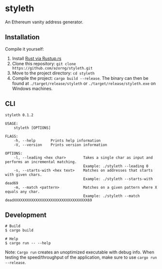 # styleth

An Ethereum vanity address generator.

## Installation
Compile it yourself:
1. Install [Rust via Rustup.rs](http://rustup.rs/)
2. Clone this repository: `git clone https://github.com/azorng/styleth.git`
3. Move to the project directory: `cd styleth`
4. Compile the project: `cargo build --release`. The binary can then be found at `./target/release/styleth` or `./target/release/styleth.exe` on Windows machines.

## CLI

```
styleth 0.1.2

USAGE:
    styleth [OPTIONS]

FLAGS:
    -h, --help       Prints help information
    -V, --version    Prints version information

OPTIONS:
    -l, --leading <hex char>        Takes a single char as input and performs an incremental matching.
                                    Example: ./styleth --leading 0
    -s, --starts-with <hex text>    Matches on addresses that starts with given chars.
                                    Example: ./styleth --starts-with dead69
    -m, --match <pattern>           Matches on a given pattern where X equals any char.
                                    Example: ./styleth --match deadXXXXXXXXXXXXXXXXXXXXXXXXXXXXXXXXXX69
```

## Development

```shell
# Build
$ cargo build

# Help
$ cargo run -- --help
```

Note: `Cargo run` creates an unoptimized executable with debug info. When testing
the speed/throughput of the application, make sure to use `cargo run --release`.
